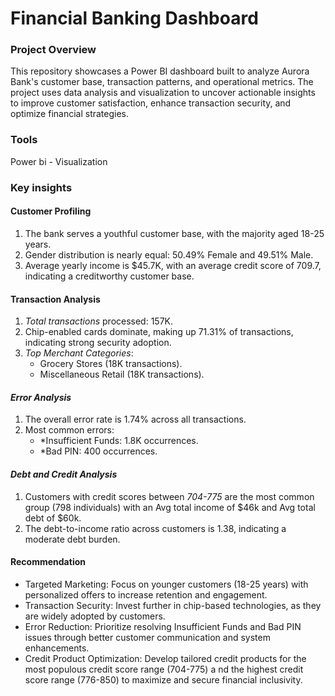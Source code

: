 # Financial Banking Dashboard
### Project Overview 
This repository showcases a Power BI dashboard built to analyze Aurora Bank's customer base, transaction patterns, and operational metrics. The project uses data analysis and visualization to uncover actionable insights to improve customer satisfaction, enhance transaction security, and optimize financial strategies.  
### Tools
Power bi - Visualization
### Key insights
#### Customer Profiling
1. The bank serves a youthful customer base, with the majority aged 18-25 years.  
2. Gender distribution is nearly equal: 50.49% Female and 49.51% Male.  
3. Average yearly income is $45.7K, with an average credit score of 709.7, indicating a creditworthy customer base.  
#### Transaction Analysis
1. *Total transactions* processed: 157K.  
2. Chip-enabled cards dominate, making up 71.31% of transactions, indicating strong security adoption.  
3. *Top Merchant Categories*:  
   - Grocery Stores (18K transactions).  
   - Miscellaneous Retail (18K transactions).  
#### *Error Analysis*  
1. The overall error rate is 1.74% across all transactions.  
2. Most common errors:  
   - *Insufficient Funds: 1.8K occurrences.  
   - *Bad PIN: 400 occurrences.  
#### *Debt and Credit Analysis*  
1. Customers with credit scores between *704-775* are the most common group (798 individuals) with an Avg total income of $46k and Avg total debt of $60k.  
2. The debt-to-income ratio across customers is 1.38, indicating a moderate debt burden.
#### Recommendation
-	Targeted Marketing: Focus on younger customers (18-25 years) with personalized offers to increase retention and engagement.
-	Transaction Security: Invest further in chip-based technologies, as they are widely adopted by customers.
-	Error Reduction: Prioritize resolving Insufficient Funds and Bad PIN issues through better customer communication and system enhancements.
-	Credit Product Optimization: Develop tailored credit products for the most populous credit score range (704-775) a nd the highest credit score range (776-850) to 
  maximize and secure financial inclusivity.
